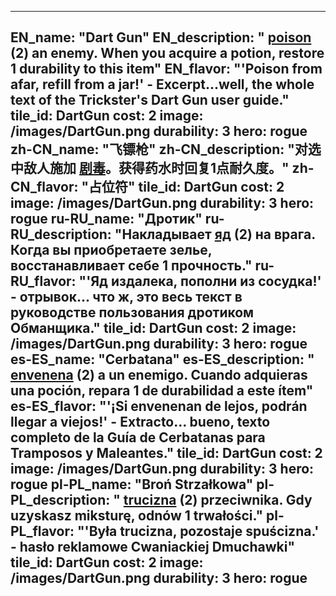 ---

EN_name: "Dart Gun"
EN_description: " <u>poison</u> (2) an enemy. When you acquire a potion, restore 1 durability to this item"
EN_flavor: "'Poison from afar, refill from a jar!' - Excerpt...well, the whole text of the Trickster's Dart Gun user guide."
tile_id: DartGun
cost: 2
image: /images/DartGun.png
durability: 3
hero: rogue
zh-CN_name: "飞镖枪"
zh-CN_description: "对选中敌人施加 <u>剧毒</u>。获得药水时回复1点耐久度。"
zh-CN_flavor: "占位符"
tile_id: DartGun
cost: 2
image: /images/DartGun.png
durability: 3
hero: rogue
ru-RU_name: "Дротик"
ru-RU_description: "Накладывает  <u>яд</u> (2) на врага. Когда вы приобретаете зелье, восстанавливает себе 1 прочность."
ru-RU_flavor: "'Яд издалека, пополни из сосудка!' - отрывок... что ж, это весь текст в руководстве пользования дротиком Обманщика."
tile_id: DartGun
cost: 2
image: /images/DartGun.png
durability: 3
hero: rogue
es-ES_name: "Cerbatana"
es-ES_description: " <u>envenena</u> (2) a un enemigo. Cuando adquieras una poción, repara 1 de durabilidad a este ítem"
es-ES_flavor: "'¡Si envenenan de lejos, podrán llegar a viejos!' - Extracto... bueno, texto completo de la Guía de Cerbatanas para Tramposos y Maleantes."
tile_id: DartGun
cost: 2
image: /images/DartGun.png
durability: 3
hero: rogue
pl-PL_name: "Broń Strzałkowa"
pl-PL_description: " <u>trucizna</u> (2) przeciwnika. Gdy uzyskasz miksturę, odnów 1 trwałości."
pl-PL_flavor: "'Była trucizna, pozostaje spuścizna.' - hasło reklamowe Cwaniackiej Dmuchawki"
tile_id: DartGun
cost: 2
image: /images/DartGun.png
durability: 3
hero: rogue
---